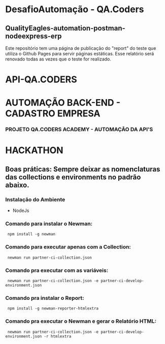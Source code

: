 # DesafioAutomação - QA.Coders

## QualityEagles-automation-postman-nodeexpress-erp

Este repositório tem uma página de publicação do "report" do teste que utiliza o Github Pages para servir páginas estáticas. Esse relatório será renovado todas as vezes que o teste for realizado.

# API-QA.CODERS
# AUTOMAÇÃO BACK-END - CADASTRO EMPRESA
### PROJETO QA.CODERS ACADEMY - AUTOMAÇÃO DA API'S

# HACKATHON
## Boas práticas: Sempre deixar as nomenclaturas das collections e environments no padrão abaixo.
### Instalação do Ambiente
* NodeJs 
### Comando para instalar o Newman:
     npm install -g newman

### Comando para executar apenas com a Collection:
     newman run partner-ci-collection.json
 
### Comando pra executar com as variáveis:
     newman run partner-ci-collection.json -e partner-ci-develop-environment.json
 
### Comando pra instalar o Report:
     npm install -g newman-reporter-htmlextra
 
### Comando pra executar o Newman e gerar o Relatório HTML:
     newman run partner-ci-collection.json -e partner-ci-develop-environment.json -r htmlextra
